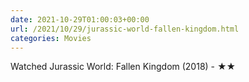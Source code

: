 ```yaml
---
date: 2021-10-29T01:00:03+00:00
url: /2021/10/29/jurassic-world-fallen-kingdom.html
categories: Movies
---
```

Watched Jurassic World: Fallen Kingdom (2018) - ★★




